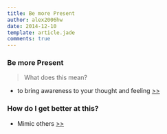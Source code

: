 ```yaml
---
title: Be more Present
author: alex2006hw
date: 2014-12-10
template: article.jade
comments: true
---
```


### Be more Present

> What does this mean?

- to bring awareness to your thought and feeling [>>](http://www.calmdownmind.com/what-does-staying-present-mean/)

### How do I get better at this?

- Mimic others [>>](http://www.huffingtonpost.com/2014/04/30/habits-mindful-people_n_5186510.html)


